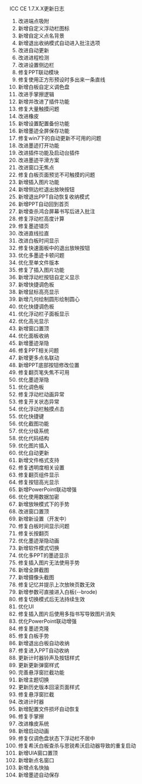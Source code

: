 ICC CE 1.7.X.X更新日志
1. 改进端点吸附
2. 新增自定义浮动栏图标
3. 新增自定义点名背景
4. 新增退出收纳模式自动进入批注选项
5. 改进自动更新
6. 改进进程检测
7. 改进设置侧边栏
8. 修复PPT联动模块
9. 修复使用正方形预设时多出来一条直线
10. 新增白板自定义调色盘
11. 改进手掌擦逻辑
12. 新增并改进了插件功能
13. 修复大量触摸问题
14. 改进橡皮
15. 新增设置配置备份功能
16. 新增墨迹全屏保存功能
17. 修复win7下的自动更新不可用的问题
18. 改进墨迹打开功能
19. 改进插件功能及启动台插件
20. 改进墨迹平滑方案
21. 改进窗口无焦点
22. 修复白板页面预览不可触摸的问题
23. 新增插入图片功能
24. 新增侧边栏退出放映按钮
25. 新增退出PPT自动恢复收纳模式
26. 新增PPT自动回到首页
27. 新增查杀鸿合屏幕书写后进入批注
28. 修复浮动栏高度计算
29. 修复墨迹错页
30. 改进直线拉直
31. 改进白板时间显示
32. 修复快速面板中的退出放映按钮
33. 优化多墨迹卡顿问题
34. 优化至单文件版本
35. 修复了插入图片功能
36. 新增浮动栏按钮自定义显示
37. 新增快捷调色板
38. 新增鼠标高亮显示
39. 新增几何绘制圆形绘制圆心
40. 优化快捷调色板
41. 优化浮动栏子面板显示
42. 优化高光显示
43. 新增窗口置顶
44. 优化面板收纳
45. 新增墨迹渐隐
46. 修复PPT相关问题
47. 新增更多点名联动
48. 新增PPT底部按钮修改位置
49. 修复翻页笔失焦不可用
50. 优化墨迹渐隐
51. 优化调色板
52. 修复浮动栏动画异常
53. 修复开关状态异常
54. 优化浮动栏触摸点击
55. 优化快捷键
56. 优化截图功能
57. 优化分级系统
58. 优化代码结构
59. 优化图片插入
60. 优化自动更新
61. 新增文件格式支持
62. 修复透明度相关设置
63. 修复翻页组件显示
64. 修复按钮高光显示
65. 新增PowerPoint联动增强
66. 优化使用数据加密
67. 新增放映模式下的手势
68. 改进窗口置顶
69. 新增新设置（开发中）
70. 修复白板时间显示问题
71. 修复长按翻页
72. 优化墨迹渐隐动画
73. 新增软件模式切换
74. 优化多PPT的墨迹显示
75. 修复插入图片无法使用手势
76. 新增全屏截图
77. 新增摄像头截图
78. 修复记忆并提示上次放映页数无效
79. 新增参数可直接进入白板(--brode)
80. 修复切换模式后无法持续生效
81. 优化UI
82. 修复插入图片后使用多指书写导致图片消失
83. 优化PowerPoint联动增强
84. 修复墨迹克隆
85. 修复白板手势
86. 新增退出白板自动收纳
87. 修复进入PPT自动收纳
88. 更新计时器铃声及按钮样式
89. 更新更新弹窗样式
90. 完善悬浮窗拦截功能
91. 新增主题切换
92. 更新历史版本回滚页面样式
93. 修复悬浮窗拦截
94. 改进计时器
95. 新增配置文件损坏自动恢复
96. 修复手掌擦
97. 改进橡皮系统
98. 新增启动动画
99. 修复仅调色盘状态下浮动栏不居中
100. 修复希沃白板查杀与思锐希沃启动器导致的重复启动
101. 新增UIA窗口置顶
102. 新增新点名窗口
103. 新增点名快抽
104. 新增墨迹自动保存
